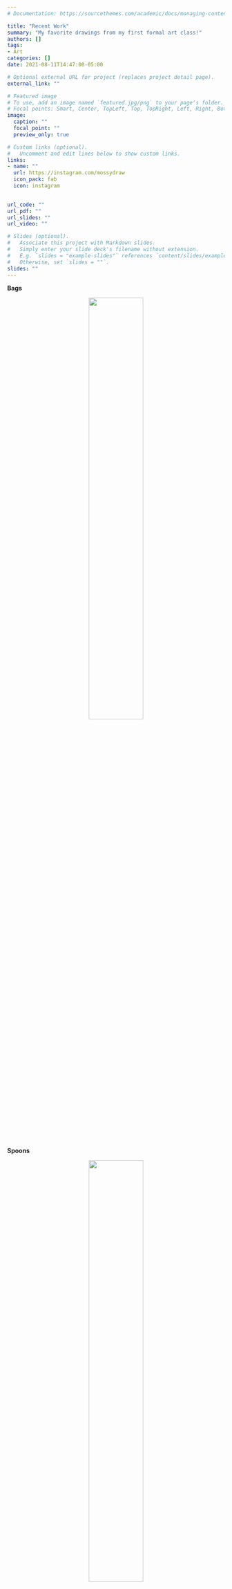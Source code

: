 ```yaml
---
# Documentation: https://sourcethemes.com/academic/docs/managing-content/

title: "Recent Work"
summary: "My favorite drawings from my first formal art class!"
authors: []
tags: 
- Art
categories: []
date: 2021-08-11T14:47:00-05:00

# Optional external URL for project (replaces project detail page).
external_link: ""

# Featured image
# To use, add an image named `featured.jpg/png` to your page's folder.
# Focal points: Smart, Center, TopLeft, Top, TopRight, Left, Right, BottomLeft, Bottom, BottomRight.
image:
  caption: ""
  focal_point: ""
  preview_only: true

# Custom links (optional).
#   Uncomment and edit lines below to show custom links.
links:
- name: ""
  url: https://instagram.com/mossydraw
  icon_pack: fab
  icon: instagram
  

url_code: ""
url_pdf: ""
url_slides: ""
url_video: ""

# Slides (optional).
#   Associate this project with Markdown slides.
#   Simply enter your slide deck's filename without extension.
#   E.g. `slides = "example-slides"` references `content/slides/example-slides.md`.
#   Otherwise, set `slides = ""`.
slides: ""
---
```


**Bags**

<center>
<img src="/media/bag.png" width="50%" height="50%" >
</center>


**Spoons**

<center>
<img src="/media/spoons.png" width="50%" height="50%" >
</center>


**Garth from WMCN Radio**

<center>
<img src="/media/garth.png" width="40%" height="40%" >
</center>


**Ginger**

<center>
<img src="/media/ginger.png" width="50%" height="50%" >
</center>




